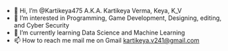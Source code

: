 - 👋 Hi, I’m @Kartikeya475 A.K.A. Kartikeya Verma, Keya, K_V
- 👀 I’m interested in Programming, Game Development, Designing, editing, and Cyber Security
- 🌱 I’m currently learning Data Science and Machine Learning
- 📫 How to reach me mail me on Gmail kartikeya.v241@gmail.com

<!---
Kartikeya475/Kartikeya475 is a ✨ special ✨ repository because its `README.md` (this file) appears on your GitHub profile.
You can click the Preview link to take a look at your changes.
--->
